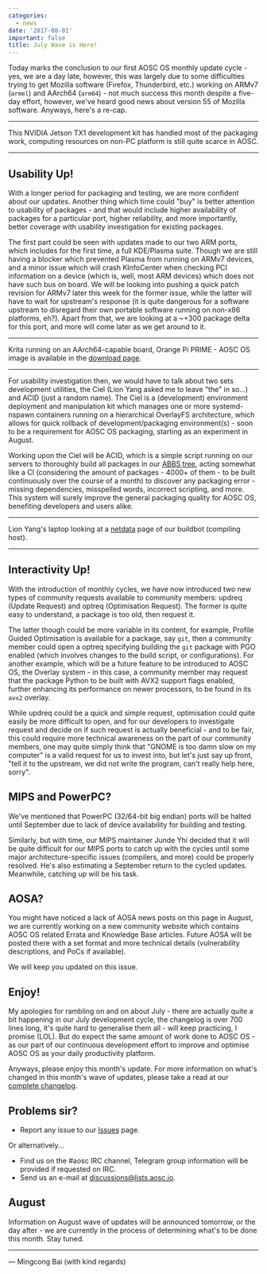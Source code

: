 ```yaml
---
categories:
  - news
date: '2017-08-01'
important: false
title: July Wave is Here!
---
```



Today marks the conclusion to our first AOSC OS monthly update cycle - yes, we are a day late, however, this was largely due to some difficulties trying to get Mozilla software (Firefox, Thunderbird, etc.) working on ARMv7 (`armel`) and AArch64 (`arm64`) - not much success this month despite a five-day effort, however, we've heard good news about version 55 of Mozilla software. Anyways, here's a re-cap.

--------

<!-- ![tegra](/assets/news/2017-july-tegra-building.jpg) -->

This NVIDIA Jetson TX1 development kit has handled most of the packaging work, computing resources on non-PC platform is still quite scarce in AOSC.

--------

Usability Up!
-------------

With a longer period for packaging and testing, we are more confident about our updates. Another thing which time could "buy" is better attention to usability of packages - and that would include higher availability of packages for a particular port, higher reliability, and more importantly, better coverage with usability investigation for existing packages.

The first part could be seen with updates made to our two ARM ports, which includes for the first time, a full KDE/Plasma suite. Though we are still having a blocker which prevented Plasma from running on ARMv7 devices, and a minor issue which will crash KInfoCenter when checking PCI information on a device (which is, well, most ARM devices) which does not have such bus on board. We will be looking into pushing a quick patch revision for ARMv7 later this week for the former issue, while the latter will have to wait for upstream's response (it is quite dangerous for a software upstream to disregard their own portable software running on non-x86 platforms, eh?). Apart from that, we are looking at a ~+300 package delta for this port, and more will come later as we get around to it.

--------

<!-- ![krita-orange-pi](/assets/news/2017-july-calligra.jpg) -->
Krita running on an AArch64-capable board, Orange Pi PRIME - AOSC OS image is available in the [download page](https://aosc.io/download#aosc-os-download).

--------

For usability investigation then, we would have to talk about two sets development utilities, the Ciel (Lion Yang asked me to leave "the" in so...) and ACID (just a random name). The Ciel is a (development) environment deployment and manipulation kit which manages one or more systemd-nspawn containers running on a hierarchical OverlayFS architecture, which allows for quick rollback of development/packaging environment(s) - soon to be a requirement for AOSC OS packaging, starting as an experiment in August.

Working upon the Ciel will be ACID, which is a simple script running on our servers to thoroughly build all packages in our [ABBS tree](https://github.com/AOSC-Dev/aosc-os-abbs/), acting somewhat like a CI (considering the amount of packages - 4000+ of them - to be built continuously over the course of a month) to discover any packaging error - missing dependencies, misspelled words, incorrect scripting, and more. This system will surely improve the general packaging quality for AOSC OS, benefiting developers and users alike.

--------

<!-- ![acid-netdata](/assets/news/2017-july-acid-status.jpg) -->

Lion Yang's laptop looking at a [netdata](https://my-netdata.io/) page of our buildbot (compiling host).

--------

Interactivity Up!
-----------------

With the introduction of monthly cycles, we have now introduced two new types of community requests available to community members: updreq (Update Request) and optreq (Optimisation Request). The former is quite easy to understand, a package is too old, then request it.

The latter though could be more variable in its content, for example, Profile Guided Optimisation is available for a package, say `git`, then a community member could open a optreq specifying building the `git` package with PGO enabled (which involves changes to the build script, or configurations). For another example, which will be a future feature to be introduced to AOSC OS, the Overlay system - in this case, a community member may request that the package Python to be built with AVX2 support flags enabled, further enhancing its performance on newer processors, to be found in its `avx2` overlay.

While updreq could be a quick and simple request, optimisation could quite easily be more difficult to open, and for our developers to investigate request and decide on if such request is actually beneficial - and to be fair, this could require more technical awareness on the part of our community members, one may quite simply think that "GNOME is too damn slow on my computer" is a valid request for us to invest into, but let's just say up front, "tell it to the upstream, we did not write the program, can't really help here, sorry".

MIPS and PowerPC?
-----------------

We've mentioned that PowerPC (32/64-bit big endian) ports will be halted until September due to lack of device availability for building and testing.

Similarly, but with time, our MIPS maintainer Junde Yhi decided that it will be quite difficult for our MIPS ports to catch up with the cycles until some major architecture-specific issues (compilers, and more) could be properly resolved. He's also estimating a September return to the cycled updates. Meanwhile, catching up will be his task.

AOSA?
-----

You might have noticed a lack of AOSA news posts on this page in August, we are currently working on a new community website which contains AOSC OS related Errata and Knowledge Base articles. Future AOSA will be posted there with a set format and more technical details (vulnerability descriptions, and PoCs if available).

We will keep you updated on this issue.

Enjoy!
------

My apologies for rambling on and on about July - there are actually quite a bit happening in our July development cycle, the changelog is over 700 lines long, it's quite hard to generalise them all - will keep practicing, I promise (LOL). But do expect the same amount of work done to AOSC OS - as our part of our continuous development effort to improve and optimise AOSC OS as your daily productivity platform.

Anyways, please enjoy this month's update. For more information on what's changed in this month's wave of updates, please take a read at our [complete changelog](https://github.com/AOSC-Dev/aosc-os/blob/master/changelogs/2017-july-changelog.md).

Problems sir?
---------------

- Report any issue to our [Issues](https://github.com/AOSC-Dev/aosc-os-abbs/issues) page.

Or alternatively...

- Find us on the #aosc IRC channel, Telegram group information will be provided if requested on IRC.
- Send us an e-mail at [discussions@lists.aosc.io](mailto:discussions@lists.aosc.io).

August
------

Information on August wave of updates will be announced tomorrow, or the day after - we are currently in the process of determining what's to be done this month. Stay tuned.

--------

— Mingcong Bai (with kind regards)
